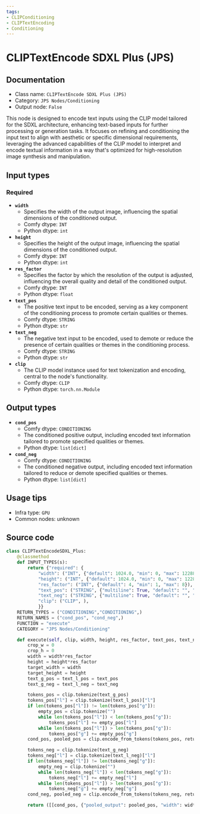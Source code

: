 ```yaml
---
tags:
- CLIPConditioning
- CLIPTextEncoding
- Conditioning
---
```


# CLIPTextEncode SDXL Plus (JPS)
## Documentation
- Class name: `CLIPTextEncode SDXL Plus (JPS)`
- Category: `JPS Nodes/Conditioning`
- Output node: `False`

This node is designed to encode text inputs using the CLIP model tailored for the SDXL architecture, enhancing text-based inputs for further processing or generation tasks. It focuses on refining and conditioning the input text to align with aesthetic or specific dimensional requirements, leveraging the advanced capabilities of the CLIP model to interpret and encode textual information in a way that's optimized for high-resolution image synthesis and manipulation.
## Input types
### Required
- **`width`**
    - Specifies the width of the output image, influencing the spatial dimensions of the conditioned output.
    - Comfy dtype: `INT`
    - Python dtype: `int`
- **`height`**
    - Specifies the height of the output image, influencing the spatial dimensions of the conditioned output.
    - Comfy dtype: `INT`
    - Python dtype: `int`
- **`res_factor`**
    - Specifies the factor by which the resolution of the output is adjusted, influencing the overall quality and detail of the conditioned output.
    - Comfy dtype: `INT`
    - Python dtype: `float`
- **`text_pos`**
    - The positive text input to be encoded, serving as a key component of the conditioning process to promote certain qualities or themes.
    - Comfy dtype: `STRING`
    - Python dtype: `str`
- **`text_neg`**
    - The negative text input to be encoded, used to demote or reduce the presence of certain qualities or themes in the conditioning process.
    - Comfy dtype: `STRING`
    - Python dtype: `str`
- **`clip`**
    - The CLIP model instance used for text tokenization and encoding, central to the node's functionality.
    - Comfy dtype: `CLIP`
    - Python dtype: `torch.nn.Module`
## Output types
- **`cond_pos`**
    - Comfy dtype: `CONDITIONING`
    - The conditioned positive output, including encoded text information tailored to promote specified qualities or themes.
    - Python dtype: `list[dict]`
- **`cond_neg`**
    - Comfy dtype: `CONDITIONING`
    - The conditioned negative output, including encoded text information tailored to reduce or demote specified qualities or themes.
    - Python dtype: `list[dict]`
## Usage tips
- Infra type: `GPU`
- Common nodes: unknown


## Source code
```python
class CLIPTextEncodeSDXL_Plus:
    @classmethod
    def INPUT_TYPES(s):
        return {"required": {
            "width": ("INT", {"default": 1024.0, "min": 0, "max": 12288}),
            "height": ("INT", {"default": 1024.0, "min": 0, "max": 12288}),
            "res_factor": ("INT", {"default": 4, "min": 1, "max": 8}),
            "text_pos": ("STRING", {"multiline": True, "default": "", "dynamicPrompts": True}),
            "text_neg": ("STRING", {"multiline": True, "default": "", "dynamicPrompts": True}),
            "clip": ("CLIP", ),
            }}
    RETURN_TYPES = ("CONDITIONING","CONDITIONING",)
    RETURN_NAMES = ("cond_pos", "cond_neg",)
    FUNCTION = "execute"
    CATEGORY = "JPS Nodes/Conditioning"

    def execute(self, clip, width, height, res_factor, text_pos, text_neg):
        crop_w = 0
        crop_h = 0
        width = width*res_factor
        height = height*res_factor
        target_width = width
        target_height = height
        text_g_pos = text_l_pos = text_pos
        text_g_neg = text_l_neg = text_neg

        tokens_pos = clip.tokenize(text_g_pos)
        tokens_pos["l"] = clip.tokenize(text_l_pos)["l"]
        if len(tokens_pos["l"]) != len(tokens_pos["g"]):
            empty_pos = clip.tokenize("")
            while len(tokens_pos["l"]) < len(tokens_pos["g"]):
                tokens_pos["l"] += empty_pos["l"]
            while len(tokens_pos["l"]) > len(tokens_pos["g"]):
                tokens_pos["g"] += empty_pos["g"]
        cond_pos, pooled_pos = clip.encode_from_tokens(tokens_pos, return_pooled=True)

        tokens_neg = clip.tokenize(text_g_neg)
        tokens_neg["l"] = clip.tokenize(text_l_neg)["l"]
        if len(tokens_neg["l"]) != len(tokens_neg["g"]):
            empty_neg = clip.tokenize("")
            while len(tokens_neg["l"]) < len(tokens_neg["g"]):
                tokens_neg["l"] += empty_neg["l"]
            while len(tokens_pos["l"]) > len(tokens_pos["g"]):
                tokens_neg["g"] += empty_neg["g"]
        cond_neg, pooled_neg = clip.encode_from_tokens(tokens_neg, return_pooled=True)

        return ([[cond_pos, {"pooled_output": pooled_pos, "width": width, "height": height, "crop_w": crop_w, "crop_h": crop_h, "target_width": target_width, "target_height": target_height}]], [[cond_neg, {"pooled_output": pooled_neg, "width": width, "height": height, "crop_w": crop_w, "crop_h": crop_h, "target_width": target_width, "target_height": target_height}]])

```
